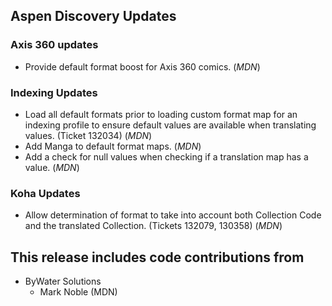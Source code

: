 ## Aspen Discovery Updates
### Axis 360 updates
- Provide default format boost for Axis 360 comics. (*MDN*)

### Indexing Updates
- Load all default formats prior to loading custom format map for an indexing profile to ensure default values are available when translating values. (Ticket 132034) (*MDN*)
- Add Manga to default format maps. (*MDN*)
- Add a check for null values when checking if a translation map has a value. (*MDN*)

### Koha Updates
- Allow determination of format to take into account both Collection Code and the translated Collection. (Tickets 132079, 130358) (*MDN*)

## This release includes code contributions from
- ByWater Solutions
  - Mark Noble (MDN)
